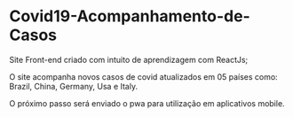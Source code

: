 # Covid19-Acompanhamento-de-Casos

Site Front-end criado com intuito de aprendizagem com ReactJs;

O site acompanha novos casos de covid atualizados em 05 países como: Brazil, China, Germany, Usa e Italy.

O próximo passo será enviado o pwa para utilização em aplicativos mobile.
